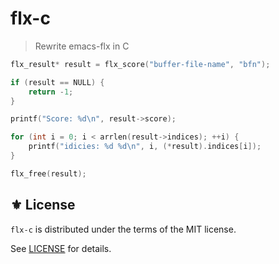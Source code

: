 # flx-c
> Rewrite emacs-flx in C


```c
flx_result* result = flx_score("buffer-file-name", "bfn");

if (result == NULL) {
    return -1;
}

printf("Score: %d\n", result->score);

for (int i = 0; i < arrlen(result->indices); ++i) {
    printf("idicies: %d %d\n", i, (*result).indices[i]);
}

flx_free(result);
```

## ⚜️ License

`flx-c` is distributed under the terms of the MIT license.

See [LICENSE](./LICENSE) for details.
